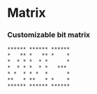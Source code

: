 # Matrix
### Customizable bit matrix
                                            
    ****** ****** ******
    *   ** *   ** *    *
    *  * * *  * *      *
    *  * * *  * *   *** 
    * *  * * *  *      *
    **   * **   * *    *
    ****** ****** ******
